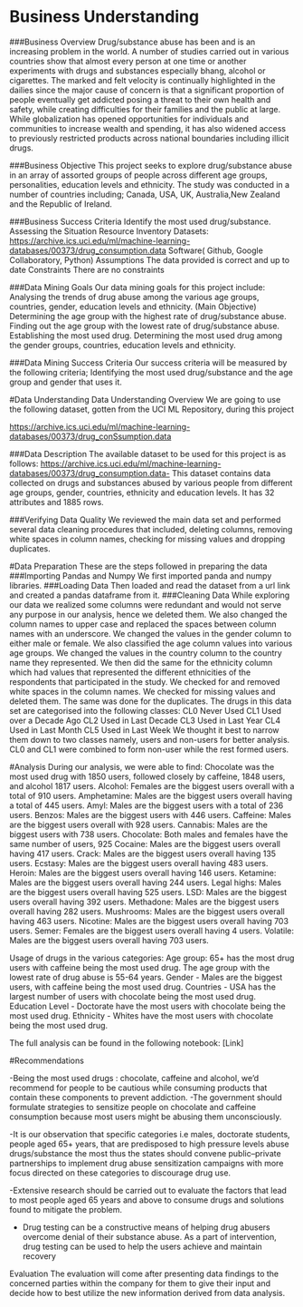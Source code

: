 # Business Understanding
###Business Overview
Drug/substance abuse has been and is an increasing problem in the world. A number of studies carried out in various countries show that almost every person at one time or another experiments with drugs and substances especially bhang, alcohol or cigarettes. 
The marked and felt velocity is continually highlighted in the dailies since the major cause of concern is that a significant proportion of people eventually get addicted posing a threat to their own health and safety, while creating difficulties for their families and the public at large.
While globalization has opened opportunities for individuals and communities to increase wealth and spending, it has also widened access to previously restricted products across national boundaries including illicit drugs. 


 
###Business Objective
This project seeks to explore drug/substance abuse in an array of assorted groups of people across different age groups, personalities, education levels and ethnicity. The study was conducted in a number of countries including; Canada, USA, UK, Australia,New Zealand and the Republic of Ireland.



###Business Success Criteria
Identify the most used drug/substance.
Assessing the Situation
Resource Inventory
Datasets:
https://archive.ics.uci.edu/ml/machine-learning-databases/00373/drug_consumption.data 
Software( Github, Google Collaboratory, Python)
Assumptions
The data provided is correct and up to date
Constraints
There are no constraints

###Data Mining Goals
Our data mining goals for this project include:
Analysing the trends of drug abuse among the various age groups, countries, gender, education levels and ethnicity. (Main Objective)
Determining the age group with the highest rate of drug/substance abuse.
Finding out the age group with the lowest rate of drug/substance abuse. 
Establishing the most used drug.
Determining the most used drug among the gender groups, countries, education levels and ethnicity.
 
 

###Data Mining Success Criteria
Our success criteria will be measured by the following criteria;
Identifying the most used drug/substance and the age group and gender that uses it.
	
	
#Data Understanding
Data Understanding Overview
We are going to use the following dataset, gotten from the UCI ML Repository, during this project

https://archive.ics.uci.edu/ml/machine-learning-databases/00373/drug_conSsumption.data 

###Data Description
The available dataset to be used for this project is as follows:
https://archive.ics.uci.edu/ml/machine-learning-databases/00373/drug_consumption.data- This dataset contains data collected on drugs and substances abused by various people from different age groups, gender, countries, ethnicity and education levels. It has 32 attributes and 1885 rows.

###Verifying Data Quality
We reviewed the main data set and performed several data cleaning procedures that included, deleting columns, removing white spaces in column names, checking for missing values and dropping duplicates.

#Data Preparation 
These are the steps followed in preparing the data 
###Importing Pandas and Numpy
We first imported panda and numpy libraries.
###Loading Data 
Then loaded and read  the dataset from a url link and created a pandas dataframe from it.
###Cleaning Data
While exploring our data we realized some columns were redundant and would not serve any purpose in our analysis, hence we deleted them. 
We also changed the column names to upper case and replaced the spaces between column names with an underscore.
We changed the values in the gender column to either male or female.
We also classified the age column values into various age groups.
We changed the values in the country column to the country name they represented.
We then did the same for the ethnicity column which had values that represented the different ethnicities of the respondents that participated in the study.
We checked for and removed white spaces in the column names.
We checked for missing values and deleted them.
The same was done for the duplicates.
The drugs in this data set are categorised into the following classes:
CL0 Never Used
CL1 Used over a Decade Ago 
CL2 Used in Last Decade 
CL3 Used in Last Year 
CL4 Used in Last Month
CL5 Used in Last Week 
We thought it best to narrow them down to two classes namely, users and non-users for better analysis. CL0 and CL1 were combined to form non-user while the rest formed users.
 
#Analysis
During our analysis, we were able to find:
Chocolate was the most used drug with 1850 users, followed closely by caffeine, 1848 users,  and alcohol 1817 users.
Alcohol: Females are the biggest users overall with a total of 910 users.
Amphetamine:  Males are the biggest users overall having a total of 445 users.
Amyl: Males are the biggest users with a total of 236 users. 
Benzos: Males are the biggest users with 446 users.
Caffeine: Males are the biggest users overall with 928 users.
Cannabis: Males are the biggest users with 738 users.
Chocolate: Both males and females have the same number of  users, 925
Cocaine: Males are the biggest users overall having 417 users.
 Crack: Males are the biggest users overall having 135 users.
Ecstasy: Males are the biggest users overall having 483 users.
Heroin: Males are the biggest users overall having 146 users.
Ketamine: Males are the biggest users overall having 244 users.
Legal highs: Males are the biggest users overall having 525 users. 
LSD: Males are the biggest users overall having 392 users.
Methadone: Males are the biggest users overall having 282 users.
Mushrooms: Males are the biggest users overall having 463 users.
Nicotine: Males are the biggest users overall having 703 users. 
Semer: Females are the biggest users overall having 4 users.
Volatile: Males are the biggest users overall having 703 users.

Usage of drugs in the various categories:
Age group: 65+ has the most drug users with caffeine being the most used drug. The age group with the lowest rate of drug abuse is 55-64 years.
Gender - Males are the biggest users, with caffeine being the most used drug.
Countries - USA has the largest number of users with chocolate  being the most used drug. 
Education Level - Doctorate have the most users with chocolate being the most used drug.
Ethnicity - Whites have the most users with chocolate being the most used drug.


 
The full analysis can be found in the  following notebook: [Link]




#Recommendations

-Being the most used drugs : chocolate, caffeine and alcohol, we’d recommend for people to be cautious while consuming  products that contain these components to prevent addiction.
-The government should formulate strategies to sensitize people on chocolate and caffeine consumption because most users might be abusing them unconsciously.

-It is our observation that specific categories i.e males, doctorate students, people aged 65+ years, that are predisposed to high pressure levels abuse drugs/substance the most thus the states should convene  public–private partnerships to implement drug abuse sensitization campaigns with more focus directed on these categories to discourage drug use.

-Extensive research should be carried out to evaluate the factors that lead to most people aged 65 years and above to consume drugs and solutions found to mitigate the problem.

- Drug testing can be a constructive means of helping drug abusers overcome denial of their substance abuse. As a part of intervention, drug testing can be used to help the users achieve and maintain recovery









Evaluation
The evaluation will come after presenting data findings to the concerned parties within the company for them to give their input and decide how to best utilize the new information derived from data analysis.
